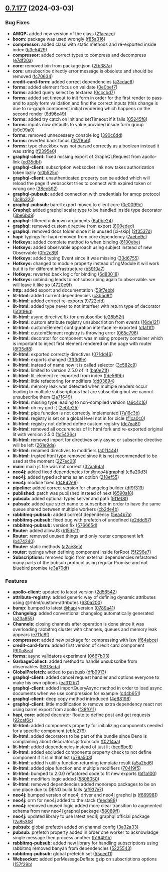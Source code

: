 ## [0.7.177](https://github.com/rxdi/mono/compare/3be6bd839d6bafb949f6af0f299020f86c70a4ca...v0.7.177) (2024-03-03)


### Bug Fixes

* **AMQP:** added new version of the class ([21aeacc](https://github.com/rxdi/mono/commit/21aeaccfb12f278a00aec4747c98503473bec17d))
* **boom:** package was used wrongly ([f85a316](https://github.com/rxdi/mono/commit/f85a316630d2f9f21c6400a5da732bade5e993d4))
* **compressor:** added class with static methods and re-exported inside index ([b3e5429](https://github.com/rxdi/mono/commit/b3e54297dd78749bac964e56c64cbf16a22bcbef))
* **compressor:** added correct types to compress and decompress ([e7df20a](https://github.com/rxdi/mono/commit/e7df20a5d768d11939f192a66139b306b2deaf16))
* **core:** removed bin from package.json ([2fb387a](https://github.com/rxdi/mono/commit/2fb387a752daa7e109f842fc0049b3e2abb6d37e))
* **core:** unsubscribe directly error message is obsolete and should be removed ([fc70634](https://github.com/rxdi/mono/commit/fc706344c4dea016fd63dda20edd40f9bf85d7df))
* **credit-card-form:** added correct dependencies ([a3cdac8](https://github.com/rxdi/mono/commit/a3cdac815b01abcbfddd3157868cf1eadce743bc))
* **forms:** added element focus on validate ([0e0bef7](https://github.com/rxdi/mono/commit/0e0bef78a8e4248622288e7fd629d4bc1b36901d))
* **forms:** added query select by textarea ([0cccbd7](https://github.com/rxdi/mono/commit/0cccbd7c26d869b80ffcfc42f73080130cbd4c23))
* **forms:** added set timeout to init form in order for the first render to pass and to apply form validation and find the correct inputs (this change is due to rx-graph component initial rendering which happens on the second render ([6d96e49](https://github.com/rxdi/mono/commit/6d96e496a0a9a58dfd76b44e831dd382ff95853a))
* **forms:** added try catch on init and setTimeout if it fails ([05245f8](https://github.com/rxdi/mono/commit/05245f8e213cb17b581e58881148efdbca09bdb8))
* **forms:** inputs now defaults to value provided inside form group ([b0c99a0](https://github.com/rxdi/mono/commit/b0c99a01c322ae85cbe61a29ecf21ac5b0d87cd1))
* **forms:** removed unnecessery console log ([390c6dd](https://github.com/rxdi/mono/commit/390c6ddf3a3ab5eedacbe754c3d96bd53a86b4f7))
* **forms:** reverted back focus ([f97f8b6](https://github.com/rxdi/mono/commit/f97f8b66d4392dd3ea5d720aa99f6ac64f827197))
* **forms:** type checkbox was not parsed correctly as a boolean instead it was string ([f2395e0](https://github.com/rxdi/mono/commit/f2395e06f6edeb05be19c7f6a2c5786b45780e3e))
* **graphql-client:** fixed missing export of GraphQLRequest from apollo-link ([ed35dbf](https://github.com/rxdi/mono/commit/ed35dbf99869ef25634f1307b6e819d742bd140c))
* **graphql-client:** subscription websocket link now takes authorization token lazily ([c0b525c](https://github.com/rxdi/mono/commit/c0b525c9ce86b7f56ccbaee804dd1d14103ee69e))
* **graphql-client:** unauthenticated property can be added which will reload the page if websocket tries to connect with expired token or wrong one ([38ec592](https://github.com/rxdi/mono/commit/38ec592fb15f52c916506ccfad99b64cfa0fa585))
* **graphql-pubsub:** added connection with credentials for amqp protocol ([3c8b320](https://github.com/rxdi/mono/commit/3c8b320f199503fed3e9e4cfd28660c5a3ad2de1))
* **graphql-pubsub:** barell export moved to client core ([0e0099c](https://github.com/rxdi/mono/commit/0e0099caf6653e61693c519eae2c22de35fcd14e))
* **Graphql:** added graphql scalar type to be handled inside type decorator ([3be6bd8](https://github.com/rxdi/mono/commit/3be6bd839d6bafb949f6af0f299020f86c70a4ca))
* **graphql:** filtered unknown arguments ([6a0be24](https://github.com/rxdi/mono/commit/6a0be241a119d2a417994477354ff8450c977526))
* **graphql:** removed custom directive from export ([800eded](https://github.com/rxdi/mono/commit/800eded6dbec7493a24845f3ed93f6b4d4a18594))
* **graphql:** removed docs folder since it is unused [ci-skip] ([2f3537d](https://github.com/rxdi/mono/commit/2f3537d5198b042e6b57594ab43f016fca5e01f0))
* **hapi:** typings for hapi removed from core dependency ([7aebe9c](https://github.com/rxdi/mono/commit/7aebe9c68b559fb2bd4b1f8b6407eb251adc08f9))
* **Hotkeys:** added complete method to when binding ([6130ebe](https://github.com/rxdi/mono/commit/6130ebe68919a91eadc0acacc1c0306abf2ce781))
* **Hotkeys:** added observable approach using subject instead of new Observable ([0fc2c89](https://github.com/rxdi/mono/commit/0fc2c89c8bc7bdf848a100ddbbf41d13d4bdfc41))
* **Hotkeys:** added typing Event since it was missing ([33d6755](https://github.com/rxdi/mono/commit/33d67559adfc304d25786e29b4c15a0226f8ef3f))
* **Hotkeys:** changed to module property instead of ngModule it will work but it is for different infrastructure ([b5910a7](https://github.com/rxdi/mono/commit/b5910a7d18a041493b7916fe760ea0b7db471031))
* **Hotkeys:** reverted back logic for binding ([5d83018](https://github.com/rxdi/mono/commit/5d830181d6a5ed611e5ff06f861a9501cb45e6bf))
* **Hotkeys:** unbinding leads to not subscribing again to observable. we will leave it like so ([4720e9f](https://github.com/rxdi/mono/commit/4720e9f608f15fbb63404c162017607b6020d715))
* **http:** added export and documentation ([58f7ebb](https://github.com/rxdi/mono/commit/58f7ebbfcbb43939d9eeb6c48e6ac037a5d7b547))
* **lit-html:** added correct dependencies ([c3b5d9f](https://github.com/rxdi/mono/commit/c3b5d9f001eca7a06e3af7714cee1b271fbb5e2e))
* **lit-html:** added correct re-exports ([9722efd](https://github.com/rxdi/mono/commit/9722efd025721e1b14fdd94d16b29f22537dcacb))
* **lit-html:** added type never to not interfeer with return type of decorator ([5f3f96d](https://github.com/rxdi/mono/commit/5f3f96d365547634b916ca267d743bb2bd7c63d9))
* **lit-html:** async directive fix for unsubscribe ([e28b52f](https://github.com/rxdi/mono/commit/e28b52f57c2e56c85c00380a0e64735fccf33685))
* **lit-html:** custom attribute registry unsubscribtion from events ([16de121](https://github.com/rxdi/mono/commit/16de121a6e4dc1cb265f63299e8342c94a0b4456))
* **lit-html:** customElement configuration interface re-exported ([c1af1ff](https://github.com/rxdi/mono/commit/c1af1ffce18c52ef2ea438b63c9fa5c2d84201b5))
* **lit-html:** customElement registry is throwing error ([065c796](https://github.com/rxdi/mono/commit/065c7962cd1f8407b9dac4fd60219663e1531634))
* **lit-html:** decorator for component  was missing property container which is important to inject first element rendered on the page with router ([8f35df8](https://github.com/rxdi/mono/commit/8f35df80eb47925ef9f88d90bc8534142ea0057c))
* **lit-html:** exported correctly directives ([071dd46](https://github.com/rxdi/mono/commit/071dd46ef626e73f4f346b8bd56ecb2de2d57882))
* **lit-html:** exports changed ([3ff3d9e](https://github.com/rxdi/mono/commit/3ff3d9e8e9c0f8d110ee65e577a4be9a68f28fa0))
* **lit-html:** instead of name now it is called selector ([3c582c9](https://github.com/rxdi/mono/commit/3c582c90ce3f53e0d870f84cff9f5c186515398a))
* **lit-html:** limited to version 2.5.0 of lit ([ba0e21f](https://github.com/rxdi/mono/commit/ba0e21ffd8027eb6aae84754ee73157002a1632c))
* **lit-html:** lit-element re-exported from index ([fde569b](https://github.com/rxdi/mono/commit/fde569b1a4863d5ea6e9a5378985920ca8ed6dbc))
* **lit-html:** little refactoring for modifiers ([dd03894](https://github.com/rxdi/mono/commit/dd0389430846694929607e49ab2bc01ab705dde9))
* **lit-html:** memory leak was detected when multiple renders occur leading to multiple subscriptions that are subscribing but we cannot unsubscribe them ([2a71649](https://github.com/rxdi/mono/commit/2a7164940b1b6c68cebc29a8444f40fb2e6eabb5))
* **lit-html:** missing type leading to non-compiled version ([a9c4c16](https://github.com/rxdi/mono/commit/a9c4c16ef4e661745d852324f34004daf6fc25c8))
* **lit-html:** oh my god :( ([2eb1e25](https://github.com/rxdi/mono/commit/2eb1e25e96e57669e1decfb34f5ed1e8b6983d01))
* **lit-html:** pipe function is not correctly implemented ([7a16c3b](https://github.com/rxdi/mono/commit/7a16c3b1fcb3e4df18e33850415c411f94c20a4f))
* **lit-html:** registry is set on a global level not in for cicle ([f1ca0c0](https://github.com/rxdi/mono/commit/f1ca0c00d5418210e1e61c19daed5cbd3dfe183d))
* **lit-html:** registry not defined define custom registry ([dc7ea8f](https://github.com/rxdi/mono/commit/dc7ea8fe69f9f2dc4f8ab3bb0af9567ab060a7f9))
* **lit-html:** removed all occurencies of lit html fork and re-exported original lit with version 2.5.0 ([1c5436c](https://github.com/rxdi/mono/commit/1c5436c5527c494a109a0855ff483514af142537))
* **lit-html:** removed import for directives only async or subscribe directive will be left ([261e9da](https://github.com/rxdi/mono/commit/261e9da94f8be056b3c1912049701f871454ddbc))
* **lit-html:** renamed directives to modifiers ([a011444](https://github.com/rxdi/mono/commit/a0114449339fa49ef466e8cbb0bac6ebf1fe18f2))
* **lit-html:** trusted html type removed since it is not recommended to be used at the moment ([227ec08](https://github.com/rxdi/mono/commit/227ec0883cfff11d1cbe363ce534e81b306cefc6))
* **main:** main js file was not correct ([32aa94a](https://github.com/rxdi/mono/commit/32aa94a4cae09daadb4287ced9b331ea9ce67b2e))
* **neo4j:** added fixed dependencies for @neo4j/graphql ([e6a20d3](https://github.com/rxdi/mono/commit/e6a20d3c112e82eff4d62212be11cc4c4ba5feaa))
* **neo4j:** added typed schema as an option ([218ef55](https://github.com/rxdi/mono/commit/218ef552f8bea655b9c59f60a6d7c6b5ecee1fc9))
* **neo4j:** module fixed ([d4842e8](https://github.com/rxdi/mono/commit/d4842e8e86b851a69c46d18ccca6f31fd11f76e8))
* **pipeline:** added correct version for changelog builder ([df9f319](https://github.com/rxdi/mono/commit/df9f3190bd4e7e96479c733d0ffc7cc5994e182d))
* **published:** patch was published instead of next ([6590a18](https://github.com/rxdi/mono/commit/6590a183541f35188a45bc9759780436cb50ffc9))
* **pubsub:** added optional types server and path ([9f1e18f](https://github.com/rxdi/mono/commit/9f1e18f3eab8e5172ea7a7e3e2a97a1914d95c09))
* **pubsub:** added que strict name to subscriber in order to have the same queue shared between multiple workers ([cb2de4b](https://github.com/rxdi/mono/commit/cb2de4b96f27ca8f95fae2d02f359e4fd349365a))
* **rabbitmq-pubsub:** added correct dependency ([5ea4b7a](https://github.com/rxdi/mono/commit/5ea4b7af70fc7ed754195b508e48352f60f7310c))
* **rabbitmq-pubsub:** fixed bug with prefetch of undefined ([e2ddd57](https://github.com/rxdi/mono/commit/e2ddd5702d2dad24ce2bc576e7bdcea2aaa3c3a6))
* **rabbitmq-pubsub:** version fix ([576665d](https://github.com/rxdi/mono/commit/576665dc9a04cabe13690072d2683cb272b918dd))
* **Router:** added allowJS ([b15d51f](https://github.com/rxdi/mono/commit/b15d51faf1f7d0bc1709411e44a6e3cdc346d411))
* **Router:** removed unused things and only router component left ([b474240](https://github.com/rxdi/mono/commit/b4742405f4af74eff341261d3f95429a64da9216))
* **Router:** static methods ([a2ae8ea](https://github.com/rxdi/mono/commit/a2ae8ea589880f91694609dd49ebcb6fed45b584))
* **router:** typings when defining component inside forRoot ([5f296e7](https://github.com/rxdi/mono/commit/5f296e7bd618d07e08efd444e4a125b4ed17a630))
* **Subscriptions:** removed logic from external dependencies refactored many parts of the pubsub protocol using regular Promise and not bluebird promise ([e3a70df](https://github.com/rxdi/mono/commit/e3a70dfd68885fc5f9742a289be5af3f748f2d99))


### Features

* **apollo-client:** updated to latest version ([2d56542](https://github.com/rxdi/mono/commit/2d5654232648a7347c8b5b5612f2bce991f4ea09))
* **attribute-registry:** added generic way of defining dynamic attributes using @rhtml/custom-attributes ([630a200](https://github.com/rxdi/mono/commit/630a20083648412b79dfd63f6f7728728b408efa))
* **bump:** bumped to latest [@hapi](https://github.com/hapi) version ([0789a41](https://github.com/rxdi/mono/commit/0789a4162c8a210b229a1829fb1301c0cfa3d7a5))
* **Changelog:** added conventional changelog automatically generated ([a23a855](https://github.com/rxdi/mono/commit/a23a855e2ac67aa5bc375e3147fed1a7fc5751a6))
* **Channels:** closing channels after operation is done since it was overloading rabbitmq cluster with channels, queues and memory leak appears ([e711c8f](https://github.com/rxdi/mono/commit/e711c8f87aad4644ee720ccac048a8ede90392bb))
* **compressor:** added new package for compressing with lzw ([f64abce](https://github.com/rxdi/mono/commit/f64abce780824064a8ec9e960bd476cce884333d))
* **credit-card-form:** added first version of credit card component ([9f0a8ea](https://github.com/rxdi/mono/commit/9f0a8ea4637f085f8c05df6577b48d64f3f45183))
* **forms:** async validators experiment ([0667b03](https://github.com/rxdi/mono/commit/0667b03530d6e04137f2cb7aea6cf28076b2aa37))
* **GarbageCollect:** added method to handle unsubscribe from observables ([9313eda](https://github.com/rxdi/mono/commit/9313eda88a7f6b4fce7873931b680218a10c8b7c))
* **GlobalPrefetch:** added to pusbusb ([dfb9913](https://github.com/rxdi/mono/commit/dfb9913d82c604e95ca99ab6eb89b05203434eff))
* **graphql-client:** added cancel request handler and options everyone to make his own options ([ea312b7](https://github.com/rxdi/mono/commit/ea312b74b0f0c9c7717c45a3a033ec76fb250aec))
* **graphql-client:** added importQueryAsync method in order to load async documents when we use compression for example ([c44b651](https://github.com/rxdi/mono/commit/c44b651fe2f859c378e918d9c0286cfa3dcb4d6b))
* **graphql-client:** deep copy method introduced ([4e88198](https://github.com/rxdi/mono/commit/4e881984308d3ad51b5cae434a8c0203ddd051ab))
* **graphql-client:** little modification to remove extra dependency react not using barrel export from apollo ([f38f011](https://github.com/rxdi/mono/commit/f38f011f3393c0f4a8a0da345df5f84a9698c01b))
* **hapi, core:** added decorator Route to define post and get requests ([92caf6c](https://github.com/rxdi/mono/commit/92caf6c720d97752cc23286dc97dbb3d503f921f))
* **lit-html:** added components property for initializing components needed for a specific component ([ebfc279](https://github.com/rxdi/mono/commit/ebfc279b10d4ebbe3e0399b1974008c87acaf586))
* **lit-html:** added decorators to be part of the bundle since Deno is complaining about decorators.js from cdn ([f0214aa](https://github.com/rxdi/mono/commit/f0214aa2860b2e1b7bb2227ca8992cba4eca2948))
* **lit-html:** added dependencies instead of just lit ([bed8bc8](https://github.com/rxdi/mono/commit/bed8bc8abdf2d8a090e676e2464566bbbbbd67ee))
* **lit-html:** added excluded components property check to not define component if it is in that list ([b79a503](https://github.com/rxdi/mono/commit/b79a5032f4fffb1ce6919a2508708013295b9117))
* **lit-html:** added h utility function returning template result ([a5a2bd6](https://github.com/rxdi/mono/commit/a5a2bd62cf534150ac051bb901c23f16ee119cbc))
* **lit-html:** added pipe function and multiple modifiers ([70419f5](https://github.com/rxdi/mono/commit/70419f5bd4606a46b9c46072b4bf24ddeff9fcd7))
* **lit-html:** bumped to 2.0.0 refactored code to fit new exports ([bf1a100](https://github.com/rxdi/mono/commit/bf1a100cd1c95dfa115278546b19147b9eab2110))
* **lit-html:** modifiers logic added ([5808050](https://github.com/rxdi/mono/commit/5808050c71f778a379e6d88986deb980383302ec))
* **lit-html:** removed dependencies added monorepo packages to be on one place due to DENO build fails ([af937e7](https://github.com/rxdi/mono/commit/af937e7379b3e11b621becae3efbb16aa84b4f28))
* **neo4j:** bumped version of neo4j driver and neo4j graphql js ([f669981](https://github.com/rxdi/mono/commit/f6699814dee357065c719fa48763e6a0f91e7ea2))
* **neo4j:** orm for neo4j added to the stack ([feeda88](https://github.com/rxdi/mono/commit/feeda88ef9c7ee23f7ccf502a212e1b996ce4878))
* **neo4j:** removed unused logic added more clear transition to augmented schema from new neo4j graphql package ([58089ff](https://github.com/rxdi/mono/commit/58089ff971674ea12f58ee515df2e5a8a89005ec))
* **neo4j:** updated library to use latest neo4j graphql official package ([2a853f8](https://github.com/rxdi/mono/commit/2a853f8832facc7a0f28e258eeb2b83a78d8f97f))
* **pubsub:** global prefetch added on channel config ([3a32a33](https://github.com/rxdi/mono/commit/3a32a33af44a49099f0156c519b1155877fcbad6))
* **pubsub:** prefetch property added in order one worker to acknowladge single message then process another ([b16491b](https://github.com/rxdi/mono/commit/b16491b1586a9a5ae6c5e32407d57f7c8347b4f6))
* **rabbitmq-pubsub:** added new library for handling subscriptions using rabbitmq removed banyan from dependencies ([5225543](https://github.com/rxdi/mono/commit/522554302c5f61f81278392b4f0688aae1738794))
* **rabbitmq-pubsub:** global prefetch set ([55cedf1](https://github.com/rxdi/mono/commit/55cedf1f72d394229019aa54fd96c950c86a1dbc))
* **Websocket:** added perMessageDeflate gzip on subscriptions options ([157f29b](https://github.com/rxdi/mono/commit/157f29bddf0e5aeb997d6bed642206076e679439))



